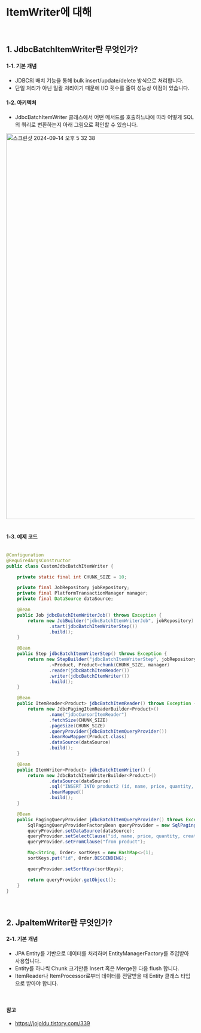 # ItemWriter에 대해

<br>

## 1. JdbcBatchItemWriter란 무엇인가?

#### 1-1. 기본 개념

- JDBC의 배치 기능을 통해 bulk insert/update/delete 방식으로 처리합니다.
- 단일 처리가 아닌 일괄 처리이기 때문에 I/O 횟수를 줄여 성능상 이점이 있습니다.

#### 1-2. 아키텍처

- JdbcBatchItemWriter 클래스에서 어떤 메서드를 호출하느냐에 따라 어떻게 SQL의 쿼리로 변환하는지 아래 그림으로 확인할 수 있습니다.

<img width="1032" alt="스크린샷 2024-09-14 오후 5 32 38" src="https://github.com/user-attachments/assets/52a6c039-0be4-47d8-97ca-23adfd03d517">

<br>
<br>

#### 1-3. 예제 코드

```java

@Configuration
@RequiredArgsConstructor
public class CustomJdbcBatchItemWriter {

    private static final int CHUNK_SIZE = 10;

    private final JobRepository jobRepository;
    private final PlatformTransactionManager manager;
    private final DataSource dataSource;

    @Bean
    public Job jdbcBatchItemWriterJob() throws Exception {
        return new JobBuilder("jdbcBatchItemWriterJob", jobRepository)
                .start(jdbcBatchItemWriterStep())
                .build();
    }

    @Bean
    public Step jdbcBatchItemWriterStep() throws Exception {
        return new StepBuilder("jdbcBatchItemWriterStep", jobRepository)
                .<Product, Product>chunk(CHUNK_SIZE, manager)
                .reader(jdbcBatchItemReader())
                .writer(jdbcBatchItemWriter())
                .build();
    }

    @Bean
    public ItemReader<Product> jdbcBatchItemReader() throws Exception {
        return new JdbcPagingItemReaderBuilder<Product>()
                .name("jdbcCursorItemReader")
                .fetchSize(CHUNK_SIZE)
                .pageSize(CHUNK_SIZE)
                .queryProvider(jdbcBatchItemQueryProvider())
                .beanRowMapper(Product.class)
                .dataSource(dataSource)
                .build();
    }

    @Bean
    public ItemWriter<Product> jdbcBatchItemWriter() {
        return new JdbcBatchItemWriterBuilder<Product>()
                .dataSource(dataSource)
                .sql("INSERT INTO product2 (id, name, price, quantity, create_datetime) VALUES (:id, :name, :price, :quantity, :createDatetime)")
                .beanMapped()
                .build();
    }

    @Bean
    public PagingQueryProvider jdbcBatchItemQueryProvider() throws Exception {
        SqlPagingQueryProviderFactoryBean queryProvider = new SqlPagingQueryProviderFactoryBean();
        queryProvider.setDataSource(dataSource);
        queryProvider.setSelectClause("id, name, price, quantity, create_datetime");
        queryProvider.setFromClause("from product");

        Map<String, Order> sortKeys = new HashMap<>(1);
        sortKeys.put("id", Order.DESCENDING);

        queryProvider.setSortKeys(sortKeys);

        return queryProvider.getObject();
    }
}
```

<br>

## 2. JpaItemWriter란 무엇인가?

#### 2-1. 기본 개념

- JPA Entity를 기반으로 데이터를 처리하며 EntityManagerFactory를 주입받아 사용합니다.
- Entity를 하나씩 Chunk 크기만큼 Insert 혹은 Merge한 다음 flush 합니다.
- ItemReader나 ItemProcessor로부터 데이터를 전달받을 때 Entity 클래스 타입으로 받아야 합니다.

<br>

#### 참고

- https://jojoldu.tistory.com/339


